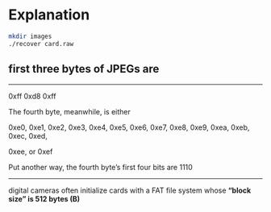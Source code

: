# Explanation

```bash
mkdir images
./recover card.raw
```

## first three bytes of JPEGs are

_____________________________________________________________________

0xff 0xd8 0xff

The fourth byte, meanwhile, is either

0xe0, 0xe1, 0xe2, 0xe3, 0xe4, 0xe5, 0xe6, 0xe7, 0xe8, 0xe9, 0xea, 0xeb, 0xec, 0xed,

0xee, or 0xef

Put another way, the fourth byte’s first four bits are 1110

_____________________________________________________________________

digital cameras often initialize cards with a FAT file system whose **“block size” is 512 bytes (B)**
